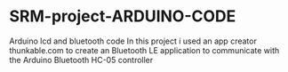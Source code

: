 # SRM-project-ARDUINO-CODE
Arduino lcd and bluetooth code
In this project i used an app creator thunkable.com to create an Bluetooth LE application to communicate with the Arduino Bluetooth HC-05 controller
